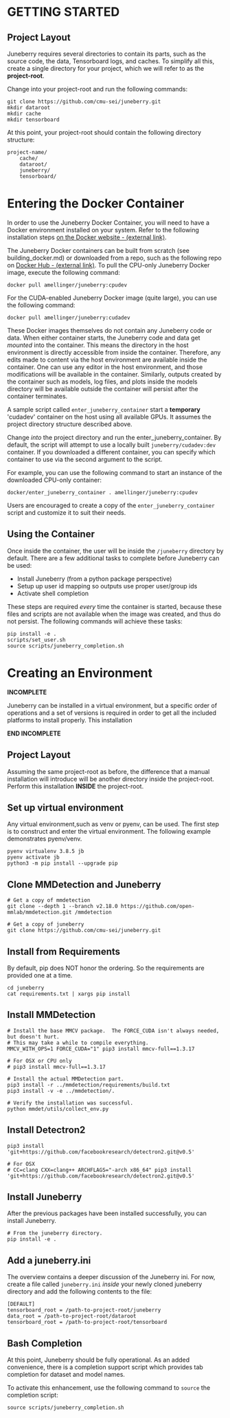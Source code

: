 GETTING STARTED
==========

## Project Layout

Juneberry requires several directories to contain its parts, such as the source code, the data,
Tensorboard logs, and caches.  To simplify all this, create a single directory for your project, 
which we will refer to as the **project-root**.

Change into your project-root and run the following commands:

```shell script
git clone https://github.com/cmu-sei/juneberry.git
mkdir dataroot
mkdir cache
mkdir tensorboard
```

At this point, your project-root should contain the following directory structure:

```
project-name/
    cache/
    dataroot/
    juneberry/
    tensorboard/
```

# Entering the Docker Container

In order to use the Juneberry Docker Container, you will need to have a Docker environment installed
on your system. Refer to the following installation steps
[on the Docker website - (external link)](https://docs.docker.com/get-docker/).

The Juneberry Docker containers can be built from scratch (see building_docker.md) or 
downloaded from a repo, such as the following repo on 
[Docker Hub - (external link)](https://hub.docker.com/repository/docker/amellinger/juneberry). To pull 
the CPU-only Juneberry Docker image, execute the following command:

```shell script
docker pull amellinger/juneberry:cpudev
```

For the CUDA-enabled Juneberry Docker image (quite large), you can use the following command:

```shell script
docker pull amellinger/juneberry:cudadev
```

These Docker images themselves do not contain any Juneberry code or data.  When either container
starts, the Juneberry code and data get _mounted_ into the container. This means the directory in 
the host environment is directly accessible from inside the container. Therefore, any edits made to 
content via the host environment are available inside the container. One can use any editor in the 
host environment, and those modifications will be available in the container. Similarly, outputs 
created by the container such as models, log files, and plots inside the models directory will be 
available outside the container will persist after the container terminates.

A sample script called `enter_juneberry_container` start a **temporary** 'cudadev' container 
on the host using all available GPUs. It assumes the project directory structure described above.

Change _into_ the project directory and run the enter_juneberry_container.  By default, the script 
will attempt to use a locally built `juneberry/cudadev:dev` container. If you downloaded
a different container, you can specify which container to use via the second argument to the script.

For example, you can use the following command to start an instance of the downloaded CPU-only container:

```shell script
docker/enter_juneberry_container . amellinger/juneberry:cpudev
```

Users are encouraged to create a copy of the `enter_juneberry_container` script and customize it to 
suit their needs.

## Using the Container

Once inside the container, the user will be inside the `/juneberry` directory by default.
There are a few additional tasks to complete before Juneberry can be used:

* Install Juneberry (from a python package perspective)
* Setup up user id mapping so outputs use proper user/group ids
* Activate shell completion

These steps are required _every_ time the container is started, because these files and scripts
are not available when the image was created, and thus do not persist. The following commands will 
achieve these tasks:

```shell script
pip install -e .
scripts/set_user.sh
source scripts/juneberry_completion.sh
```

# Creating an Environment

**INCOMPLETE**

Juneberry can be installed in a virtual environment, but a specific order of operations and a set of versions
is required in order to get all the included platforms to install properly. This installation

**END INCOMPLETE**

## Project Layout

Assuming the same project-root as before, the difference that a manual installation will introduce will be 
another directory inside the project-root. Perform this installation **INSIDE** the project-root.

## Set up virtual environment

Any virtual environment,such as venv or pyenv, can be used. The first step is to construct and enter 
the virtual environment. The following example demonstrates pyenv/venv. 

```shell script
pyenv virtualenv 3.8.5 jb
pyenv activate jb
python3 -m pip install --upgrade pip
```

## Clone MMDetection and Juneberry

```shell script
# Get a copy of mmdetection
git clone --depth 1 --branch v2.18.0 https://github.com/open-mmlab/mmdetection.git /mmdetection

# Get a copy of juneberry
git clone https://github.com/cmu-sei/juneberry.git
```

## Install from Requirements

By default, pip does NOT honor the ordering. So the requirements are provided one at a time.

```shell script
cd juneberry
cat requirements.txt | xargs pip install
```

## Install MMDetection

```shell script
# Install the base MMCV package.  The FORCE_CUDA isn't always needed, but doesn't hurt. 
# This may take a while to compile everything.
MMCV_WITH_OPS=1 FORCE_CUDA="1" pip3 install mmcv-full==1.3.17
  
# For OSX or CPU only
# pip3 install mmcv-full==1.3.17
  
# Install the actual MMDetection part.
pip3 install -r ../mmdetection/requirements/build.txt
pip3 install -v -e ../mmdetection/.
   
# Verify the installation was successful.
python mmdet/utils/collect_env.py
```

## Install Detectron2

```shell script
pip3 install 'git+https://github.com/facebookresearch/detectron2.git@v0.5'
   
# For OSX
# CC=clang CXX=clang++ ARCHFLAGS="-arch x86_64" pip3 install 'git+https://github.com/facebookresearch/detectron2.git@v0.5'
```

## Install Juneberry

After the previous packages have been installed successfully, you can install Juneberry.

```shell script
# From the juneberry directory.
pip install -e .
```

## Add a juneberry.ini

The overview contains a deeper discussion of the Juneberry ini.  For now, create a file called 
`juneberry.ini` _inside_ your newly cloned juneberry directory and add the following contents
to the file:

```shell script
[DEFAULT]
tensorboard_root = /path-to-project-root/juneberry
data_root = /path-to-project-root/dataroot
tensorboard_root = /path-to-project-root/tensorboard
```

## Bash Completion

At this point, Juneberry should be fully operational.  As an added convenience, there is a 
completion support script which provides tab completion for dataset and model names. 

To activate this enhancement, use the following command to `source` the completion script:

```shell script
source scripts/juneberry_completion.sh
```





